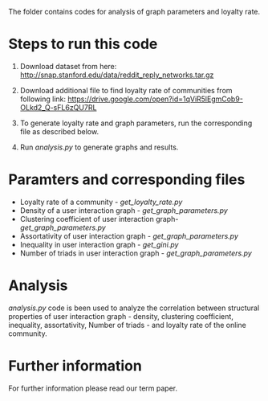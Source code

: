 The folder contains codes for analysis of graph parameters and loyalty rate.

# Steps to run this code

1. Download dataset from here: http://snap.stanford.edu/data/reddit_reply_networks.tar.gz

2. Download additional file to find loyalty rate of communities from following link: https://drive.google.com/open?id=1qViR5lEgmCob9-OLkd2_Q-sFL6zQU7RL

3. To generate loyalty rate and graph parameters, run the corresponding file as described below.

4. Run _analysis.py_ to generate graphs and results. 

# Paramters and corresponding files 
* Loyalty rate of a community - _get_loyalty_rate.py_
* Density of a user interaction graph - _get_graph_parameters.py_
* Clustering coefficient of user interaction graph- _get_graph_parameters.py_
* Assortativity of user interaction graph - _get_graph_parameters.py_
* Inequality in user interaction graph - _get_gini.py_
* Number of triads in user interaction graph - _get_graph_parameters.py_

# Analysis
_analysis.py_ code is been used to analyze the correlation between structural properties of user interaction graph - density, clustering coefficient, inequality, assortativity, Number of triads - and loyalty rate of the online community.

# Further information
For further information please read our term paper.


